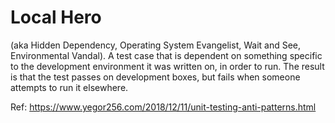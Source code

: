 # Local Hero

(aka Hidden Dependency, Operating System Evangelist, Wait and See, Environmental Vandal). A test case that is dependent on something specific to the development environment it was written on, in order to run. The result is that the test passes on development boxes, but fails when someone attempts to run it elsewhere.

Ref: https://www.yegor256.com/2018/12/11/unit-testing-anti-patterns.html
